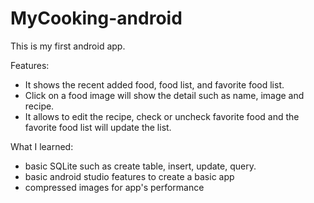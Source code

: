 # MyCooking-android
This is my first android app.

Features:
  - It shows the recent added food, food list, and favorite food list.
  - Click on a food image will show the detail such as name, image and recipe.
  - It allows to edit the recipe, check or uncheck favorite food and the favorite food list will update the list.

What I learned:
  - basic SQLite such as create table, insert, update, query.
  - basic android studio features to create a basic app
  - compressed images for app's performance
  
